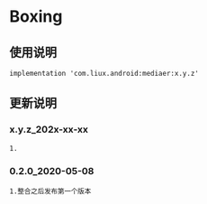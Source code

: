 Boxing
===

使用说明
---
```
implementation 'com.liux.android:mediaer:x.y.z'
```

更新说明
---
### x.y.z_202x-xx-xx
    1.

### 0.2.0_2020-05-08
    1.整合之后发布第一个版本